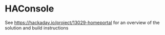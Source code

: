 # HAConsole
See https://hackaday.io/project/13029-homeportal for an overview of the solution and build instructions
